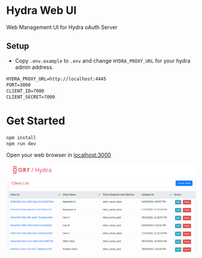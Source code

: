 # Hydra Web UI

Web Management UI for Hydra oAuth Server

## Setup

* Copy `.env.example` to `.env` and change `HYDRA_PROXY_URL` for your hydra admin address.

```console
HYDRA_PROXY_URL=http://localhost:4445
PORT=3000
CLIENT_ID=7000
CLIENT_SECRET=7000
```

# Get Started

```console
npm install
npm run dev
```

Open your web browser in [localhost:3000](http://localhost:3000)

![](assets/images/screenshot.png)
